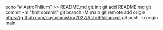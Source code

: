 echo "# AstroPhilium" >> README.md
git init
git add README.md
git commit -m "first commit"
git branch -M main
git remote add origin https://github.com/aayushmishra2027/AstroPhilium.git
git push -u origin main
